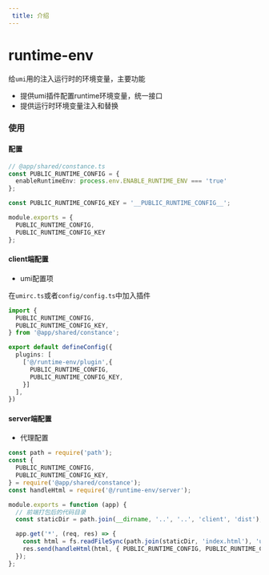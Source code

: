 ```yaml
---
 title: 介绍
---
```


# runtime-env

给`umi`用的注入运行时的环境变量，主要功能

- 提供umi插件配置runtime环境变量，统一接口
- 提供运行时环境变量注入和替换

### 使用

#### 配置
```ts | pure
// @app/shared/constance.ts
const PUBLIC_RUNTIME_CONFIG = {
  enableRuntimeEnv: process.env.ENABLE_RUNTIME_ENV === 'true'
};

const PUBLIC_RUNTIME_CONFIG_KEY = '__PUBLIC_RUNTIME_CONFIG__';

module.exports = {
  PUBLIC_RUNTIME_CONFIG,
  PUBLIC_RUNTIME_CONFIG_KEY
};

```

#### client端配置

- umi配置项

在`umirc.ts`或者`config/config.ts`中加入插件

```ts | pure
import {
  PUBLIC_RUNTIME_CONFIG,
  PUBLIC_RUNTIME_CONFIG_KEY,
} from '@app/shared/constance';

export default defineConfig({
  plugins: [
    ['@/runtime-env/plugin',{
      PUBLIC_RUNTIME_CONFIG,
      PUBLIC_RUNTIME_CONFIG_KEY,
    }]
  ],
})
```

#### server端配置

- 代理配置

```ts | pure
const path = require('path');
const {
  PUBLIC_RUNTIME_CONFIG,
  PUBLIC_RUNTIME_CONFIG_KEY,
} = require('@app/shared/constance');
const handleHtml = require('@/runtime-env/server');

module.exports = function (app) {
  // 前端打包后的代码目录
  const staticDir = path.join(__dirname, '..', '..', 'client', 'dist');

  app.get('*', (req, res) => {
    const html = fs.readFileSync(path.join(staticDir, 'index.html'), 'utf8');
    res.send(handleHtml(html, { PUBLIC_RUNTIME_CONFIG, PUBLIC_RUNTIME_CONFIG_KEY }));
  });
};

```